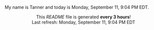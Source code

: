 My name is Tanner and today is Monday, September 11, 9:04 PM EDT.

<p align="center">This <i>README</i> file is generated <b>every 3 hours</b>!</br>Last refresh: Monday, September 11, 9:04 PM EDT<br /></p>
